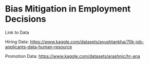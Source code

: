 # Bias Mitigation in Employment Decisions
Link to Data


Hiring Data: https://www.kaggle.com/datasets/ayushtankha/70k-job-applicants-data-human-resource

Promotion Data: https://www.kaggle.com/datasets/arashnic/hr-ana
